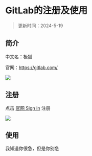 # GitLab的注册及使用

> 更新时间：2024-5-19


## 简介

中文名：极狐

官网：https://gitlab.com/

![](/gitlab/gitlab-01.png)

## 注册

点击 [官网 Sign in](https://gitlab.com/users/sign_in) 注册

![](/gitlab/gitlab-02.png)



## 使用


我知道你很急，但是你别急